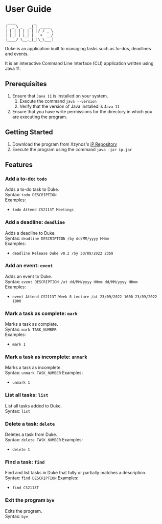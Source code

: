 # User Guide
```
 ____        _
|  _ \ _   _| | _____
| | | | | | | |/ / _ \
| |_| | |_| |   <  __/
|____/ \__,_|_|\_\___|
```

Duke is an application built to managing tasks such as to-dos, deadlines and events.

It is an interactive Command Line Interface (CLI) application written using Java 11.

## Prerequisites

1. Ensure that ```Java 11``` is installed on your system.
    1. Execute the command ```java --version```
    2. Verify that the version of Java installed is ```Java 11```
2. Ensure that you have write permissions for the directory in which you are executing the program.

## Getting Started

1. Download the program from Xzynos's [iP Repository](https://github.com/xzynos/ip/releases)
2. Execute the program using the command ```java -jar ip.jar```

## Features

### Add a to-do: ```todo```
Adds a to-do task to Duke.\
Syntax: ```todo DESCRIPTION```\
Examples:
- ```todo Attend CS2113T Meetings```

### Add a deadline: ```deadline```
Adds a deadline to Duke.\
Syntax: ```deadline DESCRIPTION /by dd/MM/yyyy HHmm```\
Examples:
- ```deadline Release Duke v0.2 /by 30/09/2022 2359```

### Add an event: ```event```
Adds an event to Duke.\
Syntax: ```event DESCRIPTION /at dd/MM/yyyy HHmm dd/MM/yyyy HHmm```\
Examples:
- ```event Attend CS2113T Week 8 Lecture /at 23/09/2022 1600 23/09/2022 1800```

### Mark a task as complete: ```mark```
Marks a task as complete.\
Syntax: ```mark TASK_NUMBER```\
Examples:
- ```mark 1```

### Mark a task as incomplete: ```unmark```
Marks a task as incomplete.\
Syntax: ```unmark TASK_NUMBER```
Examples:
- ```unmark 1```

### List all tasks: ```list```
List all tasks added to Duke.\
Syntax: ```list```

### Delete a task: ```delete```
Deletes a task from Duke.\
Syntax: ```delete TASK_NUMBER```
Examples:
- ```delete 1```

### Find a task: ```find```
Find and list tasks in Duke that fully or partially matches a description.\
Syntax: ```find DESCRIPTION```
Examples:
- ```find CS2113T```

### Exit the program ```bye```
Exits the program.\
Syntax: ```bye```